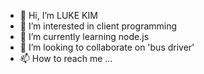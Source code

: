 - 👋 Hi, I’m LUKE KIM
- 👀 I’m interested in client programming
- 🌱 I’m currently learning node.js
- 💞️ I’m looking to collaborate on 'bus driver'
- 📫 How to reach me ...

<!---
LINEARJUN/LINEARJUN is a ✨ special ✨ repository because its `README.md` (this file) appears on your GitHub profile.
You can click the Preview link to take a look at your changes.
--->
